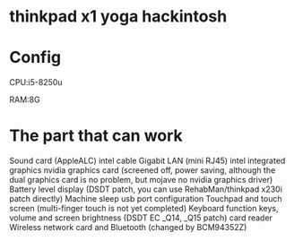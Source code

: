 # thinkpad x1 yoga hackintosh 

# Config

CPU:i5-8250u

RAM:8G

# The part that can work
Sound card (AppleALC)
intel cable Gigabit LAN (mini RJ45)
intel integrated graphics
nvidia graphics card (screened off, power saving, although the dual graphics card is no problem, but mojave no nvidia graphics driver)
Battery level display (DSDT patch, you can use RehabMan/thinkpad x230i patch directly)
Machine sleep
usb port configuration
Touchpad and touch screen (multi-finger touch is not yet completed)
Keyboard function keys, volume and screen brightness (DSDT EC _Q14, _Q15 patch)
card reader
Wireless network card and Bluetooth (changed by BCM94352Z)
